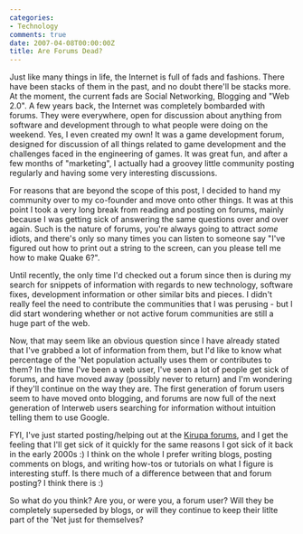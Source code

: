 ```yaml
---
categories:
- Technology
comments: true
date: 2007-04-08T00:00:00Z
title: Are Forums Dead?
---
```


Just like many things in life, the Internet is full of fads and fashions.  There have been stacks of them in the past, and no doubt there'll be stacks more.  At the moment, the current fads are Social Networking, Blogging and "Web 2.0".  A few years back, the Internet was completely bombarded with forums.  They were everywhere, open for discussion about anything from software and development through to what people were doing on the weekend.  Yes, I even created my own! It was a game development forum, designed for discussion of all things related to game development and the challenges faced in the engineering of games.  It was great fun, and after a few months of "marketing", I actually had a groovey little community posting regularly and having some very interesting discussions.

For reasons that are beyond the scope of this post, I decided to hand my community over to my co-founder and move onto other things.  It was at this point I took a very long break from reading and posting on forums, mainly because I was getting sick of answering the same questions over and over again.  Such is the nature of forums, you're always going to attract <em>some</em> idiots, and there's only so many times you can listen to someone say "I've figured out how to print out a string to the screen, can you please tell me how to make Quake 6?".

Until recently, the only time I'd checked out a forum since then is during my search for snippets of information with regards to new technology, software fixes, development information or other similar bits and pieces. I didn't really feel the need to contribute the communities that I was perusing - but I did start wondering whether or not active forum communities are still a huge part of the web.

Now, that may seem like an obvious question since I have already stated that I've grabbed a lot of information from them, but I'd like to know what percentage of the 'Net population actually uses them or contributes to them?  In the time I've been a web user, I've seen a lot of people get sick of forums, and have moved away (possibly never to return) and I'm wondering if they'll continue on the way they are.  The first generation of forum users seem to have moved onto blogging, and forums are now full of the next generation of Interweb users searching for information without intuition telling them to use Google.

FYI, I've just started posting/helping out at the <a href="http://www.kirupa.com/forum/" title="Kirupa">Kirupa forums</a>, and I get the feeling that I'll get sick of it quickly for the same reasons I got sick of it back in the early 2000s :) I think on the whole I prefer writing blogs, posting comments on blogs, and writing how-tos or tutorials on what I figure is interesting stuff.  Is there much of a difference between that and forum posting? I think there is :)

So what do you think? Are you, or were you, a forum user?  Will they be completely superseded by blogs, or will they continue to keep their litlte part of the 'Net just for themselves?
